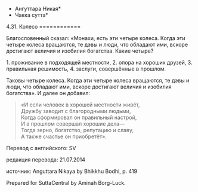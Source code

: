 * Ангуттара Никая*
* Чакка сутта*

4\.31\. Колесо
\=\=\=\=\=\=\=\=\=\=\=\=

Благословенный сказал: «Монахи, есть эти четыре колеса\. Когда эти четыре колеса вращаются, те дэвы и люди, что обладают ими, вскоре достигают величия и изобилия богатства\. Какие четыре?

1\. проживание в подходящей местности,
2\. опора на хороших друзей,
3\. правильная решимость,
4\. заслуги, совершённые в прошлом\.

Таковы четыре колеса\. Когда эти четыре колеса вращаются, те дэвы и люди, что обладают ими, вскоре достигают величия и изобилия богатства»\. И далее он добавил:

> «И если человек в хорошей местности живёт,  
> Дружбу заводит с благородными людьми,  
> Когда сформировал он правильный настрой,  
> И в прошлом совершал хорошие дела—  
> Тогда зерно, богатство, репутацию и славу,  
> А также счастье он приобретёт»\.

Перевод с английского: SV

редакция перевода: 21\.07\.2014

источник: Anguttara Nikaya by Bhikkhu Bodhi, p\. 419

Prepared for SuttaCentral by Aminah Borg\-Luck\.